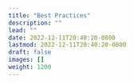 ```yaml
---
title: "Best Practices"
description: ""
lead: ""
date: 2022-12-11T20:40:20-0800
lastmod: 2022-12-11T20:40:20-0800
draft: false
images: []
weight: 1200
---
```

